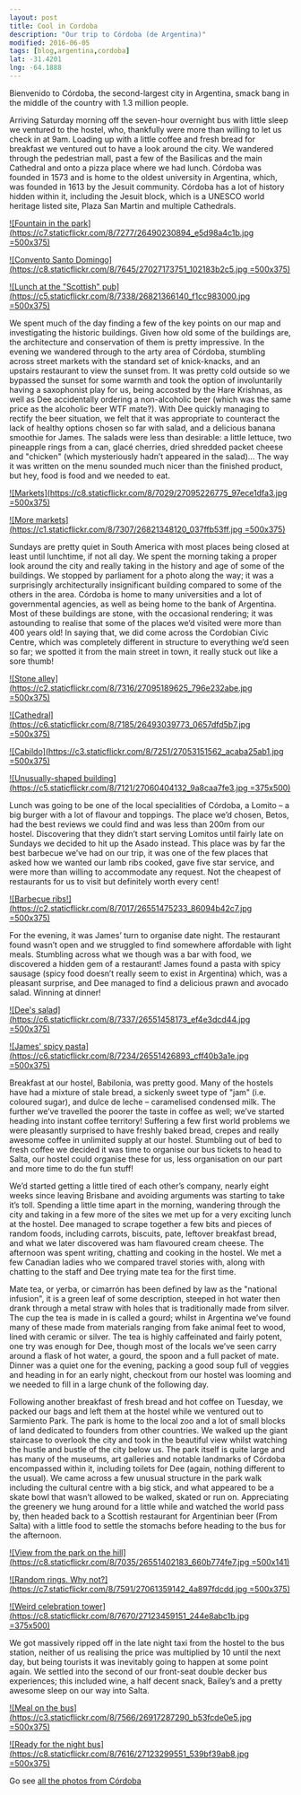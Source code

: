 ```yaml
---
layout: post
title: Cool in Cordoba
description: "Our trip to Córdoba (de Argentina)"
modified: 2016-06-05
tags: [blog,argentina,cordoba]
lat: -31.4201
lng: -64.1888
---
```


Bienvenido to Córdoba, the second-largest city in Argentina, smack bang in the middle of the country with 1.3 million people.

Arriving Saturday morning off the seven-hour overnight bus with little sleep we ventured to the hostel, who, thankfully were more than willing to let us check in at 9am. Loading up with a little coffee and fresh bread for breakfast we ventured out to have a look around the city. We wandered through the pedestrian mall, past a few of the Basilicas and the main Cathedral and onto a pizza place where we had lunch. Córdoba was founded in 1573 and is home to the oldest university in Argentina, which, was founded in 1613 by the Jesuit community. Córdoba has a lot of history hidden within it, including the Jesuit block, which is a UNESCO world heritage listed site, Plaza San Martin and multiple Cathedrals.


[![Fountain in the park](https://c7.staticflickr.com/8/7277/26490230894_e5d98a4c1b.jpg =500x375)](https://www.flickr.com/photos/140698305@N05/26490230894/in/album-72157668569996735/)

[![Convento Santo Domingo](https://c8.staticflickr.com/8/7645/27027173751_102183b2c5.jpg =500x375)](https://www.flickr.com/photos/140698305@N05/27027173751/in/album-72157668569996735/)

[![Lunch at the "Scottish" pub](https://c5.staticflickr.com/8/7338/26821366140_f1cc983000.jpg =500x375)](https://www.flickr.com/photos/140698305@N05/26821366140/in/album-72157668569996735/)


We spent much of the day finding a few of the key points on our map and investigating the historic buildings. Given how old some of the buildings are, the architecture and conservation of them is pretty impressive. In the evening we wandered through to the arty area of Córdoba, stumbling across street markets with the standard set of knick-knacks, and an upstairs restaurant to view the sunset from. It was pretty cold outside so we bypassed the sunset for some warmth and took the option of involuntarily having a saxophonist play for us, being accosted by the Hare Krishnas, as well as Dee accidentally ordering a non-alcoholic beer (which was the same price as the alcoholic beer WTF mate?). With Dee quickly managing to rectify the beer situation, we felt that it was appropriate to counteract the lack of healthy options chosen so far with salad, and a delicious banana smoothie for James. The salads were less than desirable: a little lettuce, two pineapple rings from a can, glacé cherries, dried shredded packet cheese and "chicken" (which mysteriously hadn’t appeared in the salad)... The way it was written on the menu sounded much nicer than the finished product, but hey, food is food and we needed to eat.

[![Markets](https://c8.staticflickr.com/8/7029/27095226775_97ece1dfa3.jpg =500x375)](https://www.flickr.com/photos/140698305@N05/27095226775/in/album-72157668569996735/)

[![More markets](https://c1.staticflickr.com/8/7307/26821348120_037ffb53ff.jpg =500x375)](https://www.flickr.com/photos/140698305@N05/26821348120/in/album-72157668569996735/)


Sundays are pretty quiet in South America with most places being closed at least until lunchtime, if not all day. We spent the morning taking a proper look around the city and really taking in the history and age of some of the buildings. We stopped by parliament for a photo along the way; it was a surprisingly architecturally insignificant building compared to some of the others in the area. Córdoba is home to many universities and a lot of governmental agencies, as well as being home to the bank of Argentina. Most of these buildings are stone, with the occasional rendering; it was astounding to realise that some of the places we’d visited were more than 400 years old! In saying that, we did come across the Cordobian Civic Centre, which was completely different in structure to everything we’d seen so far; we spotted it from the main street in town, it really stuck out like a sore thumb!

[![Stone alley](https://c2.staticflickr.com/8/7316/27095189625_796e232abe.jpg =500x375)](https://www.flickr.com/photos/140698305@N05/27095189625/in/album-72157668569996735/)

[![Cathedral](https://c6.staticflickr.com/8/7185/26493039773_0657dfd5b7.jpg =500x375)](https://www.flickr.com/photos/140698305@N05/26493039773/in/album-72157668569996735/)

[![Cabildo](https://c3.staticflickr.com/8/7251/27053151562_acaba25ab1.jpg =500x375)](https://www.flickr.com/photos/140698305@N05/27053151562/in/album-72157668569996735/)

[![Unusually-shaped building](https://c5.staticflickr.com/8/7121/27060404132_9a8caa7fe3.jpg =375x500)](https://www.flickr.com/photos/140698305@N05/27060404132/in/album-72157668569996735/)


Lunch was going to be one of the local specialities of Córdoba, a Lomito – a big burger with a lot of flavour and toppings. The place we’d chosen, Betos, had the best reviews we could find and was less than 200m from our hostel. Discovering that they didn’t start serving Lomitos until fairly late on Sundays we decided to hit up the Asado instead. This place was by far the best barbecue we’ve had on our trip, it was one of the few places that asked how we wanted our lamb ribs cooked, gave five star service, and were more than willing to accommodate any request. Not the cheapest of restaurants for us to visit but definitely worth every cent!

[![Barbecue ribs!](https://c2.staticflickr.com/8/7017/26551475233_86094b42c7.jpg =500x375)](https://www.flickr.com/photos/140698305@N05/26551475233/in/album-72157668569996735/)

For the evening, it was James’ turn to organise date night. The restaurant found wasn’t open and we struggled to find somewhere affordable with light meals. Stumbling across what we though was a bar with food, we discovered a hidden gem of a restaurant! James found a pasta with spicy sausage (spicy food doesn’t really seem to exist in Argentina) which, was a pleasant surprise, and Dee managed to find a delicious prawn and avocado salad. Winning at dinner!

[![Dee's salad](https://c6.staticflickr.com/8/7337/26551458173_ef4e3dcd44.jpg =500x375)](https://www.flickr.com/photos/140698305@N05/26551458173/in/album-72157668569996735/)

[![James' spicy pasta](https://c6.staticflickr.com/8/7234/26551426893_cff40b3a1e.jpg =500x375)](https://www.flickr.com/photos/140698305@N05/26551426893/in/album-72157668569996735/)


Breakfast at our hostel, Babilonia, was pretty good. Many of the hostels have had a mixture of stale bread, a sickenly sweet type of "jam" (i.e. coloured sugar), and dulce de leche – caramelised condensed milk. The further we’ve travelled the poorer the taste in coffee as well; we’ve started heading into instant coffee territory! Suffering a few first world problems we were pleasantly surprised to have freshly baked bread, crepes and really awesome coffee in unlimited supply at our hostel. Stumbling out of bed to fresh coffee we decided it was time to organise our bus tickets to head to Salta, our hostel could organise these for us, less organisation on our part and more time to do the fun stuff!

We’d started getting a little tired of each other’s company, nearly eight weeks since leaving Brisbane and avoiding arguments was starting to take it’s toll. Spending a little time apart in the morning, wandering through the city and taking in a few more of the sites we met up for a very exciting lunch at the hostel. Dee managed to scrape together a few bits and pieces of random foods, including carrots, biscuits, pate, leftover breakfast bread, and what we later discovered was ham flavoured cream cheese. The afternoon was spent writing, chatting and cooking in the hostel. We met a few Canadian ladies who we compared travel stories with, along with chatting to the staff and Dee trying mate tea for the first time.

Mate tea, or yerba, or cimarrón has been defined by law as the "national infusion", it is a green leaf of some description, steeped in hot water then drank through a metal straw with holes that is traditionally made from silver. The cup the tea is made in is called a gourd; whilst in Argentina we’ve found many of these made from materials ranging from fake animal feet to wood, lined with ceramic or silver. The tea is highly caffeinated and fairly potent, one try was enough for Dee, though most of the locals we’ve seen carry around a flask of hot water, a gourd, the spoon and a full packet of mate. Dinner was a quiet one for the evening, packing a good soup full of veggies and heading in for an early night, checkout from our hostel was looming and we needed to fill in a large chunk of the following day.

Following another breakfast of fresh bread and hot coffee on Tuesday, we packed our bags and left them at the hostel while we ventured out to Sarmiento Park. The park is home to the local zoo and a lot of small blocks of land dedicated to founders from other countries. We walked up the giant staircase to overlook the city and took in the beautiful view whilst watching the hustle and bustle of the city below us. The park itself is quite large and has many of the museums, art galleries and notable landmarks of Córdoba encompassed within it, including toilets for Dee (again, nothing different to the usual). We came across a few unusual structure in the park walk including the cultural centre with a big stick, and what appeared to be a skate bowl that wasn’t allowed to be walked, skated or run on. Appreciating the greenery we hung around for a little while and watched the world pass by, then headed back to a Scottish restaurant for Argentinian beer (From Salta) with a little food to settle the stomachs before heading to the bus for the afternoon.

[![View from the park on the hill](https://c8.staticflickr.com/8/7035/26551402183_660b774fe7.jpg =500x141)](https://www.flickr.com/photos/140698305@N05/26551402183/in/album-72157668569996735/)

[![Random rings. Why not?](https://c7.staticflickr.com/8/7591/27061359142_4a897fdcdd.jpg =500x375)](https://www.flickr.com/photos/140698305@N05/27061359142/in/album-72157668569996735/)

[![Weird celebration tower](https://c8.staticflickr.com/8/7670/27123459151_244e8abc1b.jpg =375x500)](https://www.flickr.com/photos/140698305@N05/27123459151/in/album-72157668569996735/)


We got massively ripped off in the late night taxi from the hostel to the bus station, neither of us realising the price was multiplied by 10 until the next day, but being tourists it was inevitably going to happen at some point again. We settled into the second of our front-seat double decker bus experiences; this included wine, a half decent snack, Bailey’s and a pretty awesome sleep on our way into Salta.

[![Meal on the bus](https://c3.staticflickr.com/8/7566/26917287290_b53fcde0e5.jpg =500x375)](https://www.flickr.com/photos/140698305@N05/26917287290/in/album-72157668569996735/)

[![Ready for the night bus](https://c8.staticflickr.com/8/7616/27123299551_539bf39ab8.jpg =500x375)](https://www.flickr.com/photos/140698305@N05/27123299551/in/album-72157668569996735/)


Go see [all the photos from Córdoba](https://www.flickr.com/photos/140698305@N05/albums/72157668569996735)